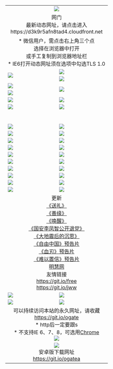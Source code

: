 ﻿<table>
  <tr></tr>
  <tr><td colspan=2 align=center><img src="https://cloud.githubusercontent.com/assets/11880933/13434984/f430fae2-e012-11e5-814f-c2df1e82b247.jpg" /></td></tr>
  <tr><td colspan=2 align=center>网门<br>最新动态网址，请点击进入
<br>https://d3k9r5afn8tad4.cloudfront.net
    </td>
  </tr>
  <tr>
    <td colspan=2 align=center>* 微信用户，需点击右上角三个点<br>选择在浏览器中打开<br>或手工复制到浏览器地址栏
    <br>* IE6打开动态网址须在选项中勾选TLS 1.0</td>
  </tr>
  <tr>
    <td rowspan=2><a href="https://d3k9r5afn8tad4.cloudfront.net/ogUP.aspx?name=11DKC.mp4&list=11DKC" target="_blank"><img src="https://d3k9r5afn8tad4.cloudfront.net/Up/11DKC1.jpg" /></a></td> 
    <td><div><a href="https://d3k9r5afn8tad4.cloudfront.net/ogUP.aspx?name=LRWS.mp4&list=LRWS" target="_blank"><img src="https://d3k9r5afn8tad4.cloudfront.net/Up/LRWS.jpg" /></a></td>
   </tr>
  <tr>
    <td><a href="https://d3k9r5afn8tad4.cloudfront.net/ogNiceVedio.aspx" target="_blank"><img src="https://d3k9r5afn8tad4.cloudfront.net/Up/11TGKDY.jpg" /></a></td>
  </tr>
  <tr>
    <td><a href="https://d3k9r5afn8tad4.cloudfront.net/ogUP.aspx?name=JQR.mp4&count=2" target="_blank"><img src="https://d3k9r5afn8tad4.cloudfront.net/Up/JQR.jpg" /></a></td>   
    <td rowspan=2><a href="https://d3k9r5afn8tad4.cloudfront.net/ogUP.aspx?name=JP.mp4&count=9" target="_blank"><img src="https://d3k9r5afn8tad4.cloudfront.net/Up/JP.jpg" /></td>
  </tr>
  <tr>
    <td><a href="https://d3k9r5afn8tad4.cloudfront.net/ogUP.aspx?name=WH.mp4" target="_blank"><img src="https://d3k9r5afn8tad4.cloudfront.net/Up/WH.jpg" /></a></td>
  </tr>
  <tr>
    <td><a href="https://d3k9r5afn8tad4.cloudfront.net/ogUP.aspx?name=SSZJ.mp4&list=SSZJ" target="_blank"><img src="https://d3k9r5afn8tad4.cloudfront.net/Up/SSZJ.jpg" /></a></td>
    <td><a href="https://d3k9r5afn8tad4.cloudfront.net/ogUP.aspx?name=1XQK.mp4&count=13" target="_blank"><img src="https://d3k9r5afn8tad4.cloudfront.net/Up/1XQK.jpg" /></a</td>
  </tr>
  <tr>
    <td><a href="https://d3k9r5afn8tad4.cloudfront.net/ogUP.aspx?name=ZY.mp4&count=2015|16" target="_blank"><img src="https://d3k9r5afn8tad4.cloudfront.net/Up/ZY.jpg" /></a</td>
    <td><a href="https://d3k9r5afn8tad4.cloudfront.net/ogUP.aspx?name=XTFY.mp4&count=B|2,A|24" target="_blank"><img src="https://d3k9r5afn8tad4.cloudfront.net/Up/XTFY.jpg" /></a></td>
  </tr>
  <tr height="40">
  </tr>
  <tr>
    <td><a href="https://d3k9r5afn8tad4.cloudfront.net/ogUP.aspx?name=4SQQ.mp4&list=4SQQ" target="_blank"><img src="https://d3k9r5afn8tad4.cloudfront.net/Up/4SQQ0.jpg"/></a></td>
    <td><a href="https://d3k9r5afn8tad4.cloudfront.net/ogUP.aspx?name=4SHQ.mp4&list=4SHQ" target="_blank"><img src="https://d3k9r5afn8tad4.cloudfront.net/Up/4SHQ0.jpg"/></a></td>
  </tr>
  <tr>
    <td><a href="https://d3k9r5afn8tad4.cloudfront.net/ogUP.aspx?name=4SZG.mp4&list=4SZG" target="_blank"><img src="https://d3k9r5afn8tad4.cloudfront.net/Up/4SZG0.jpg"/></a></td>
    <td><a href="https://d3k9r5afn8tad4.cloudfront.net/ogUP.aspx?name=4SDJ.mp4&list=4SDJ" target="_blank"><img src="https://d3k9r5afn8tad4.cloudfront.net/Up/4SDJ0.jpg"/></a></td>
  </tr>
  <tr>
    <td><a href="https://d3k9r5afn8tad4.cloudfront.net/ogUP.aspx?name=4SGX.mp4&list=4SGX" target="_blank"><img src="https://d3k9r5afn8tad4.cloudfront.net/Up/4SGX0.jpg"/></a></td>
    <td><a href="https://d3k9r5afn8tad4.cloudfront.net/ogUP.aspx?name=4SHD.mp4&list=4SHD" target="_blank"><img src="https://d3k9r5afn8tad4.cloudfront.net/Up/4SHD0.jpg"/></a></td>
  </tr>
  <tr>
    <td><a href="https://d3k9r5afn8tad4.cloudfront.net/ogUP.aspx?name=4CTX.mp4&list=4CTX" target="_blank"><img src="https://d3k9r5afn8tad4.cloudfront.net/Up/4CTX0.jpg"/></a></td>
    <td><a href="https://d3k9r5afn8tad4.cloudfront.net/ogUP.aspx?name=4CWZ.mp4&list=4CWZ" target="_blank"><img src="https://d3k9r5afn8tad4.cloudfront.net/Up/4CWZ0.jpg"/></a></td>
  </tr>
  <tr>
    <td><a href="https://d3k9r5afn8tad4.cloudfront.net/onUP.aspx?name=https://d1pog55izwmvoe.cloudfront.net/" target="_blank"><img src="https://d3k9r5afn8tad4.cloudfront.net/Up/0DTW.jpg"/></a></td>
    <td><a href="https://d3k9r5afn8tad4.cloudfront.net/onUP.aspx?name=https://d240ns8up8earz.cloudfront.net/acenter/" target="_blank"><img src="https://d3k9r5afn8tad4.cloudfront.net/Up/0TDW.jpg" /></a></td>
  </tr>
  <tr>
    <td><a href="https://d3k9r5afn8tad4.cloudfront.net/onUP.aspx?name=https://d4508d6vomz2p.cloudfront.net/gb/nsc413.htm" target="_blank"><img src="https://d3k9r5afn8tad4.cloudfront.net/Up/0DJY.jpg" /></a></td>
    <td><a href="https://d3k9r5afn8tad4.cloudfront.net/onUP.aspx?name=https://dilo7bqpjb57y.cloudfront.net/xtr/gb/prog204.html" target="_blank"><img src="https://d3k9r5afn8tad4.cloudfront.net/Up/0XTR.jpg" /></a></td>
  </tr>
  <tr>
    <td><a href="https://d3k9r5afn8tad4.cloudfront.net/onUP.aspx?name=https://d3aj00iefsmfgc.cloudfront.net/" target="_blank"><img src="https://d3k9r5afn8tad4.cloudfront.net/Up/0MHW.jpg" /></a></td>
    <td><a href="https://d3k9r5afn8tad4.cloudfront.net/onUP.aspx?name=https://d20wz7qt14x5d2.cloudfront.net/" target="_blank"><img src="https://d3k9r5afn8tad4.cloudfront.net/Up/0ZJW.jpg" /></a></td>
  </tr>
  <tr>
    <td><a href="https://d3k9r5afn8tad4.cloudfront.net/ogUP.aspx?name=0FG.zip" target="_blank"><img src="https://d3k9r5afn8tad4.cloudfront.net/Up/0FG.jpg" /></a></td>
    <td><a href="https://d3k9r5afn8tad4.cloudfront.net/ogUP.aspx?name=0FGA.apk" target="_blank"><img src="https://d3k9r5afn8tad4.cloudfront.net/Up/0FGA.jpg" /></a></td>
  </tr>
  <tr>
    <td><a href="https://d3k9r5afn8tad4.cloudfront.net/ogUP.aspx?name=0U.zip" target="_blank"><img src="https://d3k9r5afn8tad4.cloudfront.net/Up/0U.jpg" /></a></td>
    <td><a href="https://d3k9r5afn8tad4.cloudfront.net/ogUP.aspx?name=0UA.apk" target="_blank"><img src="https://d3k9r5afn8tad4.cloudfront.net/Up/0UA.jpg" /></a></td>
  </tr>
  <tr>
    <td><a href="https://d3k9r5afn8tad4.cloudfront.net/ogUP.aspx?name=0iPPOTV.zip" target="_blank"><img src="https://d3k9r5afn8tad4.cloudfront.net/Up/0iPPOTV.jpg" /></a></td>
    <td><a href="https://d3k9r5afn8tad4.cloudfront.net/ogUP.aspx?name=0iNTD.apk" target="_blank"><img src="https://d3k9r5afn8tad4.cloudfront.net/Up/0iNTD.jpg" /></a></td>
  </tr>
  <tr>
    <td colspan=2 align=center>更新<br>
      <a href="https://d3k9r5afn8tad4.cloudfront.net/ogUP.aspx?name=4ESL.mp4" target="_blank">《送礼》</a><br>
      <a href="https://d3k9r5afn8tad4.cloudfront.net/ogUP.aspx?name=4ESY.mp4" target="_blank">《善缘》</a><br>
      <a href="https://d3k9r5afn8tad4.cloudfront.net/ogUP.aspx?name=4EHX.mp4" target="_blank">《唤醒》</a><br>
      <a href="https://d3k9r5afn8tad4.cloudfront.net/ogUP.aspx?name=4LFZ.mp4" target="_blank">《国安李凤智公开退党》</a><br>
      <a href="https://d3k9r5afn8tad4.cloudfront.net/ogUP.aspx?name=4DDZHDCS.mp4" target="_blank">《大地震后的沉思》</a><br>
      <a href="https://d3k9r5afn8tad4.cloudfront.net/ogUP.aspx?name=11ZYZG0.mp4" target="_blank">《自由中国》预告片</a><br>
      <a href="https://d3k9r5afn8tad4.cloudfront.net/ogUP.aspx?name=11XR.mp4" target="_blank">《血刃》预告片</a><br>
      <a href="https://d3k9r5afn8tad4.cloudfront.net/ogUP.aspx?name=11NYZX.mp4&count=2" target="_blank">《难以置信》预告片</a><br>
      <a href="https://d3k9r5afn8tad4.cloudfront.net/onUP.aspx?name=https://www.minghui.org/" target="_blank">明慧网</a><br>
      友情链接<br>
      <a href="https://d3k9r5afn8tad4.cloudfront.net/onUP.aspx?name=https://git.io/free" target="_blank">https://git.io/free</a><br>
      <a href="https://d3k9r5afn8tad4.cloudfront.net/onUP.aspx?name=https://git.io/jww" target="_blank">https://git.io/jww</a></td>
    </td>
  </tr>
  <tr>
    <td><a href="https://d3k9r5afn8tad4.cloudfront.net/ogNice.aspx" target="_blank"><img src="https://d3k9r5afn8tad4.cloudfront.net/Up/0WCYY.jpg" /></a></td>
    <td><a href="https://d3k9r5afn8tad4.cloudfront.net/onCO.aspx?ob=600事物&op=增删改&args=WH1~%23类型6新闻%7c%23类型6评论&mode=" target="_blank"><img src="https://d3k9r5afn8tad4.cloudfront.net/Up/0WZTT.jpg" /></a></td> 
  </tr>
  <tr>
    <td><a href="https://d3k9r5afn8tad4.cloudfront.net/ogDY.aspx" target="_blank"><img src="https://d3k9r5afn8tad4.cloudfront.net/Up/0FK.jpg" /></a></td>
    <td><a href="https://d3k9r5afn8tad4.cloudfront.net/ogST.aspx" target="_blank"><img src="https://d3k9r5afn8tad4.cloudfront.net/Up/0ST.jpg" /></a></td> 
  </tr>
  <tr>
    <td colspan=2 align=center>可以持续访问本站的永久网址，请收藏<br/><a href="https://git.io/ogate" target="_blank">https://git.io/ogate</a><br/>* http后一定要跟s<br/>* 不支持IE 6、7、8，可选用<a href="https://d3k9r5afn8tad4.cloudfront.net/ogUP.aspx?name=0ChromePortable.zip">Chrome</a><br/><a href="https://d3k9r5afn8tad4.cloudfront.net/Up/0WMGDL2.png" target="_blank"><img src="https://d3k9r5afn8tad4.cloudfront.net/Up/0WMGD2.png"/></a></td>
  </tr>
  <tr>
    <td colspan=2 align=center><a href="https://d3k9r5afn8tad4.cloudfront.net/ogUP.aspx?name=0oGate.apk" target="_blank"><img src="https://cloud.githubusercontent.com/assets/11880933/13720399/75e143ee-e842-11e5-9f0a-1421f423c80f.jpg" /></a><br>安卓版下载网址<br><a href="https://git.io/ogatea">https://git.io/ogatea</a></td>
  </tr>
  <!--tr>
    <td colspan=2 align=center>可能失效的动态网址
    </td>
  </tr-->
</table>
